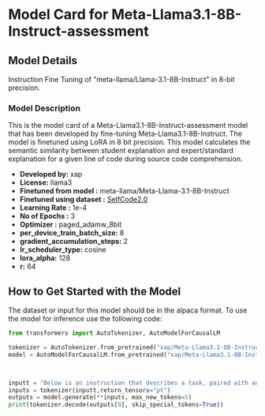 

# Model Card for Meta-Llama3.1-8B-Instruct-assessment 

<!-- Provide a quick summary of what the model is/does. -->



## Model Details


Instruction Fine Tuning of "meta-llama/Llama-3.1-8B-Instruct" in 8-bit precision.


### Model Description

<!-- Provide a longer summary of what this model is. -->

This is the model card of a Meta-Llama3.1-8B-Instruct-assessment model that has been developed by fine-tuning Meta-Llama3.1-8B-Instruct. The model is finetuned using LoRA in 8 bit precision. This model calculates the semantic similarity between student explanation and expert/standard explanation for a given line of code during source code comprehension.
- **Developed by:** xap
- **License:** llama3
- **Finetuned from model :** meta-llama/Meta-Llama-3.1-8B-Instruct
- **Finetuned using dataset :** [SelfCode2.0](https://zenodo.org/records/10912669)
- **Learning Rate :**  1e-4
- **No of Epochs :** 3
- **Optimizer :** paged_adamw_8bit
- **per_device_train_batch_size:** 8
- **gradient_accumulation_steps:** 2
- **lr_scheduler_type:** cosine
- **lora_alpha:** 128
- **r:** 64



## How to Get Started with the Model

The dataset or input for this model should be in the alpaca format. To use the model for inference use the following code:

```python
from transformers import AutoTokenizer, AutoModelForCausalLM

tokenizer = AutoTokenizer.from_pretrained("xap/Meta-Llama3.1-8B-Instruct-assessment")
model = AutoModelForCausalLM.from_pretrained("xap/Meta-Llama3.1-8B-Instruct-assessment")



inputt = "Below is an instruction that describes a task, paired with an input that provides further context. Write a response that appropriately completes the request.  ### Instruction: For the given line of code, both the student and expert have provided the explanation for that line of code. Compute the semantic similarity between the student explanation and the expert explanation for the line of code.. ###  Input: for given line of code int[] values = {5, 8, 4, 78, 95, 12, 1, 0, 6, 35, 46};, the expert explanation is We declare an array of values to hold the numbers. and the student explanation is This line creates the integer array with the values. you need this to achieve the goal bc you need an array to look in ### Response: "
inputs = tokenizer(inputt,return_tensors="pt")
outputs = model.generate(**inputs, max_new_tokens=5)
print(tokenizer.decode(outputs[0], skip_special_tokens=True))
```


